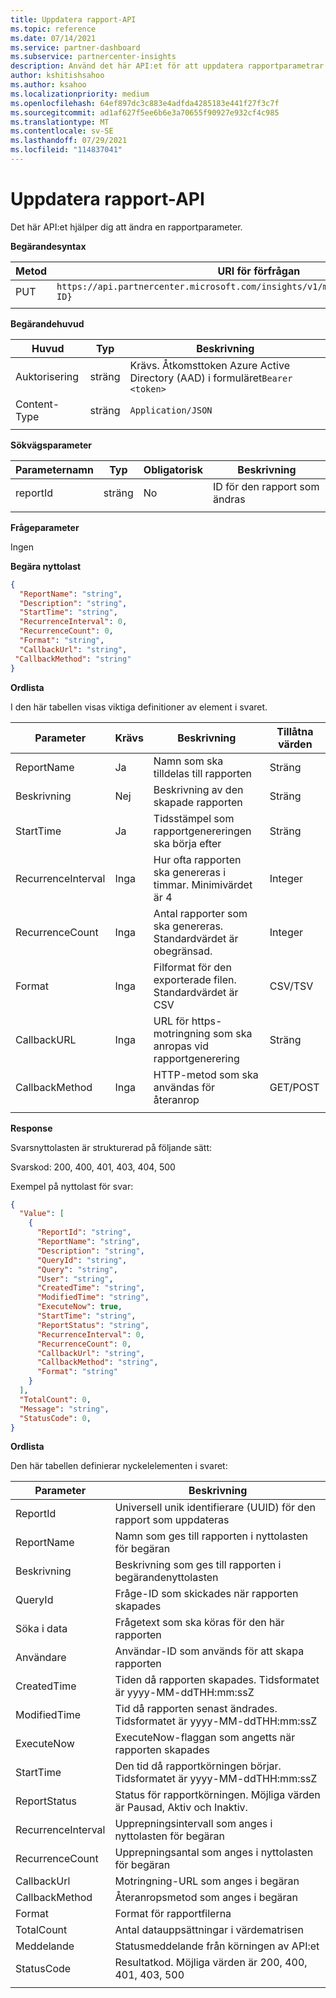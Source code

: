 ```yaml
---
title: Uppdatera rapport-API
ms.topic: reference
ms.date: 07/14/2021
ms.service: partner-dashboard
ms.subservice: partnercenter-insights
description: Använd det här API:et för att uppdatera rapportparametrar i Partner Center-insikter.
author: kshitishsahoo
ms.author: ksahoo
ms.localizationpriority: medium
ms.openlocfilehash: 64ef897dc3c883e4adfda4285183e441f27f3c7f
ms.sourcegitcommit: ad1af627f5ee6b6e3a70655f90927e932cf4c985
ms.translationtype: MT
ms.contentlocale: sv-SE
ms.lasthandoff: 07/29/2021
ms.locfileid: "114837041"
---
```

# <a name="update-report-api"></a>Uppdatera rapport-API

Det här API:et hjälper dig att ändra en rapportparameter.

**Begärandesyntax**

|    Metod    |    URI för förfrågan    |
|    ----    |    ----    |
|    PUT    |    `https://api.partnercenter.microsoft.com/insights/v1/mpn/ScheduledReport/{Report ID}`    |
|        |        |

**Begärandehuvud**

|    Huvud    |    Typ    |    Beskrivning    |
|    ----    |    ----    |    ----    |
|    Auktorisering    |    sträng    |    Krävs. Åtkomsttoken Azure Active Directory (AAD) i formuläret`Bearer <token>`    |
|    Content-Type    |    sträng    |    `Application/JSON`    |
|        |        |        |

**Sökvägsparameter**

|    Parameternamn    |    Typ    |    Obligatorisk    |    Beskrivning    |
|    ----    |    ----    |    ----    |    ----    |
|    reportId     |    sträng    |    No    |    ID för den rapport som ändras     |
|        |        |        |        |

**Frågeparameter**

Ingen

**Begära nyttolast**

```json
{ 
  "ReportName": "string", 
  "Description": "string", 
  "StartTime": "string", 
  "RecurrenceInterval": 0, 
  "RecurrenceCount": 0, 
  "Format": "string", 
  "CallbackUrl": "string",
 "CallbackMethod": "string"
}
```

**Ordlista**

I den här tabellen visas viktiga definitioner av element i svaret.

|    Parameter    |    Krävs    |    Beskrivning    |    Tillåtna värden    |
|    ----    |    ----    |    ----    |    ----    |
|    ReportName     |    Ja     |    Namn som ska tilldelas till rapporten     |    Sträng     |
|    Beskrivning     |    Nej     |    Beskrivning av den skapade rapporten     |    Sträng     |
|    StartTime     |    Ja    |    Tidsstämpel som rapportgenereringen ska börja efter     |    Sträng     |
|    RecurrenceInterval     |    Inga     |    Hur ofta rapporten ska genereras i timmar. Minimivärdet är 4     |    Integer     |
|    RecurrenceCount     |    Inga     |    Antal rapporter som ska genereras. Standardvärdet är obegränsad.     |    Integer     |
|    Format     |    Inga    |    Filformat för den exporterade filen. Standardvärdet är CSV     |    CSV/TSV     |
|    CallbackURL     |    Inga     |    URL för https-motringning som ska anropas vid rapportgenerering     |    Sträng     |
|    CallbackMethod    |    Inga    |    HTTP-metod som ska användas för återanrop    |    GET/POST    |
|        |        |        |        |


**Response**

Svarsnyttolasten är strukturerad på följande sätt:

Svarskod: 200, 400, 401, 403, 404, 500

Exempel på nyttolast för svar:

```json
{ 
  "Value": [ 
    { 
      "ReportId": "string", 
      "ReportName": "string", 
      "Description": "string", 
      "QueryId": "string", 
      "Query": "string", 
      "User": "string", 
      "CreatedTime": "string", 
      "ModifiedTime": "string", 
      "ExecuteNow": true, 
      "StartTime": "string", 
      "ReportStatus": "string", 
      "RecurrenceInterval": 0, 
      "RecurrenceCount": 0, 
      "CallbackUrl": "string", 
      "CallbackMethod": "string", 
      "Format": "string" 
    } 
  ], 
  "TotalCount": 0, 
  "Message": "string", 
  "StatusCode": 0, 
} 
```

**Ordlista**

Den här tabellen definierar nyckelelementen i svaret:

|    Parameter    |    Beskrivning    |
|    ----    |    ----    |
|    ReportId     |    Universell unik identifierare (UUID) för den rapport som uppdateras     |
|    ReportName     |    Namn som ges till rapporten i nyttolasten för begäran     |
|    Beskrivning     |    Beskrivning som ges till rapporten i begärandenyttolasten     |
|    QueryId     |    Fråge-ID som skickades när rapporten skapades     |
|    Söka i data     |    Frågetext som ska köras för den här rapporten     |
|    Användare     |    Användar-ID som används för att skapa rapporten     |
|    CreatedTime     |    Tiden då rapporten skapades. Tidsformatet är yyyy-MM-ddTHH:mm:ssZ     |
|    ModifiedTime     |    Tid då rapporten senast ändrades. Tidsformatet är yyyy-MM-ddTHH:mm:ssZ     |
|    ExecuteNow     |    ExecuteNow-flaggan som angetts när rapporten skapades    |
|    StartTime     |    Den tid då rapportkörningen börjar. Tidsformatet är yyyy-MM-ddTHH:mm:ssZ     |
|    ReportStatus     |    Status för rapportkörningen. Möjliga värden är Pausad, Aktiv och Inaktiv.     |
|    RecurrenceInterval     |    Upprepningsintervall som anges i nyttolasten för begäran     |
|    RecurrenceCount     |    Upprepningsantal som anges i nyttolasten för begäran     |
|    CallbackUrl     |    Motringning-URL som anges i begäran     |
|    CallbackMethod    |    Återanropsmetod som anges i begäran    |
|    Format     |    Format för rapportfilerna     |
|    TotalCount     |    Antal datauppsättningar i värdematrisen     |
|    Meddelande     |    Statusmeddelande från körningen av API:et     |
|    StatusCode     |    Resultatkod. Möjliga värden är 200, 400, 401, 403, 500     |
|        |        |